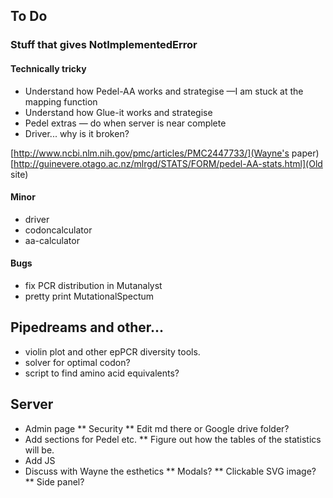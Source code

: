 ## To Do
### Stuff that gives NotImplementedError
#### Technically tricky
* Understand how Pedel-AA works and strategise —I am stuck at the mapping function
* Understand how Glue-it works and strategise
* Pedel extras — do when server is near complete
* Driver... why is it broken?

[http://www.ncbi.nlm.nih.gov/pmc/articles/PMC2447733/](Wayne's paper)
[http://guinevere.otago.ac.nz/mlrgd/STATS/FORM/pedel-AA-stats.html](Old site)
#### Minor
* driver
* codoncalculator
* aa-calculator
#### Bugs
* fix PCR distribution in Mutanalyst
* pretty print MutationalSpectum

## Pipedreams and other...
* violin plot and other epPCR diversity tools.
* solver for optimal codon?
* script to find amino acid equivalents?

## Server
* Admin page
** Security
** Edit md there or Google drive folder?
* Add sections for Pedel etc.
** Figure out how the tables of the statistics will be.
* Add JS
* Discuss with Wayne the esthetics
** Modals?
** Clickable SVG image?
** Side panel?
